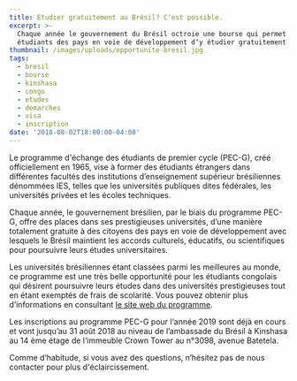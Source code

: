 ```yaml
---
title: Etudier gratuitement au Brésil? C'est possible.
excerpt: >-
  Chaque année le gouvernement du Brésil octroie une bourse qui permet aux
  étudiants des pays en voie de développement d‘y étudier gratuitement.
thumbnail: /images/uploads/opportunite-bresil.jpg
tags:
  - bresil
  - bourse
  - kinshasa
  - congo
  - etudes
  - demarches
  - visa
  - inscription
date: '2018-08-02T18:00:00-04:00'
---
```

Le programme d'échange des étudiants de premier cycle (PEC-G), créé officiellement en 1965,  vise à former des étudiants étrangers dans différentes facultés des institutions d’enseignement supérieur brésiliennes dénommées IES, telles que les universités publiques dites fédérales, les universités privées et les écoles techniques.

Chaque année, le gouvernement brésilien, par le biais du programme PEC-G, offre des places dans ses prestigieuses universités, d’une manière totalement gratuite à des citoyens des pays en voie de développement avec lesquels le Brésil maintient les accords culturels, éducatifs, ou scientifiques pour poursuivre leurs études universitaires.

Les universités brésiliennes étant classées parmi les meilleures au monde, ce programme est une très belle opportunité pour les étudiants congolais qui désirent poursuivre leurs études dans des universités prestigieuses tout en étant exemptés de frais de scolarité.  Vous pouvez obtenir plus d’informations en consultant <a href="http://www.dce.mre.gov.br/en/PEC/PECG.php" target="_blank" rel="nofollow noopener">le site web du programme</a>.

Les inscriptions au programme PEC-G pour l‘année 2019 sont déjà en cours et vont jusqu’au 31 août 2018 au niveau de l’ambassade du Brésil à Kinshasa au 14 ème étage de l‘immeuble Crown Tower au n°3098, avenue Batetela.

Comme d‘habitude, si vous avez des questions, n‘hésitez pas de nous contacter pour plus d'éclaircissement.
